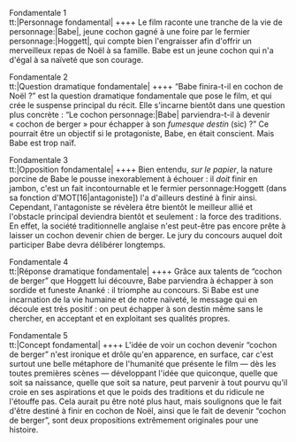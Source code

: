 Fondamentale 1<br>tt:|Personnage fondamental| ++++ Le film raconte une tranche de la vie de personnage:|Babe|, jeune cochon gagné à une foire par le fermier personnage:|Hoggett|, qui compte bien l'engraisser afin d'offrir un merveilleux repas de Noël à sa famille. Babe est un jeune cochon qui n'a d'égal à sa naïveté que son courage.

Fondamentale 2<br>tt:|Question dramatique fondamentale| ++++ “Babe finira-t-il en cochon de Noël ?” est la question dramatique fondamentale que pose le film, et qui crée le suspense principal du récit. Elle s'incarne bientôt dans une question plus concrète : “Le cochon personnage:|Babe| parviendra-t-il à devenir « cochon de berger » pour échapper à son *fumesque destin* (sic) ?” Ce pourrait être un objectif si le protagoniste, Babe, en était conscient. Mais Babe est trop naïf.

Fondamentale 3<br>tt:|Opposition fondamentale| ++++ Bien entendu, <em>sur le papier</em>, la nature porcine de Babe le pousse inexorablement à échouer : il <em>doit</em> finir en jambon, c'est un fait incontournable et le fermier personnage:Hoggett (dans sa fonction d'MOT[16|antagoniste]) l'a d'ailleurs destiné à finir ainsi. Cependant, l'antagoniste se révèlera être bientôt le meilleur allié et l'obstacle principal deviendra bientôt et seulement : la force des traditions. En effet, la société traditionnelle anglaise n'est peut-être pas encore prête à laisser un cochon devenir chien de berger. Le jury du concours auquel doit participer Babe devra délibérer longtemps.

Fondamentale 4<br>tt:|Réponse dramatique fondamentale| ++++ Grâce aux talents de “cochon de berger” que Hoggett lui découvre, Babe parviendra à échapper à son sordide et funeste Ananké : il triomphe au concours. Si Babe est une incarnation de la vie humaine et de notre naïveté, le message qui en découle est très positif : on peut échapper à son destin même sans le chercher, en acceptant et en exploitant ses qualités propres.

Fondamentale 5<br>tt:|Concept fondamental| ++++ L'idée de voir un cochon devenir “cochon de berger” n'est ironique et drôle qu'en apparence, en surface, car c'est surtout une belle métaphore de l'humanité que présente le film — dès les toutes premières scènes — développant l'idée que quiconque, quelle que soit sa naissance, quelle que soit sa nature, peut parvenir à tout pourvu qu'il croie en ses aspirations et que le poids des traditions et du ridicule ne l'étouffe pas. Cela aurait pu être noté plus haut, mais soulignons que le fait d'être destiné à finir en cochon de Noël, ainsi que le fait de devenir “cochon de berger”, sont deux propositions extrêmement originales pour une histoire.